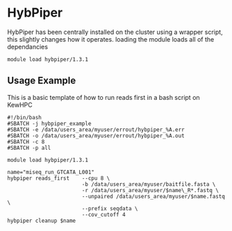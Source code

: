 # HybPiper

HybPiper has been centrally installed on the cluster using a wrapper script, this slightly changes how it operates.
loading the module loads all of the dependancies

	module load hybpiper/1.3.1

## Usage Example 
This is a basic template of how to run reads first in a bash script on KewHPC

	#!/bin/bash
	#SBATCH -j hybpiper_example
	#SBATCH -e /data/users_area/myuser/errout/hybpiper_%A.err
	#SBATCH -o /data/users_area/myuser/errout/hybpiper_%A.out
	#SBATCH -c 8 
	#SBATCH -p all

	module load hybpiper/1.3.1

	name="miseq_run_GTCATA_L001"
	hybpiper reads_first	--cpu 8 \
							-b /data/users_area/myuser/baitfile.fasta \
							-r /data/users_area/myuser/$name\_R*.fastq \
							--unpaired /data/users_area/myuser/$name.fastq \
							--prefix seqdata \
							--cov_cutoff 4 
	hybpiper cleanup $name


